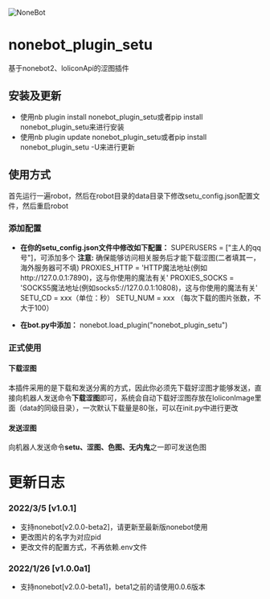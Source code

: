![NoneBot](https://v2.nonebot.dev/logo.png)

# nonebot_plugin_setu

基于nonebot2、loliconApi的涩图插件



## 安装及更新

- 使用nb plugin install nonebot_plugin_setu或者pip install nonebot_plugin_setu来进行安装
- 使用nb plugin update nonebot_plugin_setu或者pip install nonebot_plugin_setu -U来进行更新



## 使用方式

首先运行一遍robot，然后在robot目录的data目录下修改setu_config.json配置文件，然后重启robot



### 添加配置

- **在你的setu_config.json文件中修改如下配置：**
  SUPERUSERS = ["主人的qq号"]，可添加多个
  **注意:** 确保能够访问相关服务后才能下载涩图(二者填其一，海外服务器可不填)
  PROXIES_HTTP = 'HTTP魔法地址(例如http://127.0.0.1:7890)，这与你使用的魔法有关'
  PROXIES_SOCKS = 'SOCKS5魔法地址(例如socks5://127.0.0.1:10808)，这与你使用的魔法有关'
  SETU_CD = xxx（单位：秒）
  SETU_NUM = xxx （每次下载的图片张数，不大于100）

- **在bot.py中添加：**
  nonebot.load_plugin("nonebot_plugin_setu")



### 正式使用

#### 下载涩图

本插件采用的是下载和发送分离的方式，因此你必须先下载好涩图才能够发送，直接向机器人发送命令**下载涩图**即可，系统会自动下载好涩图存放在loliconImage里面（data的同级目录），一次默认下载量是80张，可以在init.py中进行更改

#### 发送涩图

向机器人发送命令**setu、涩图、色图、无内鬼**之一即可发送色图



# 更新日志

### 2022/3/5 [v1.0.1]

- 支持nonebot[v2.0.0-beta2]，请更新至最新版nonebot使用
- 更改图片的名字为对应pid
- 更改文件的配置方式，不再依赖.env文件



### 2022/1/26 [v1.0.0a1]

- 支持nonebot[v2.0.0-beta1]，beta1之前的请使用0.0.6版本
